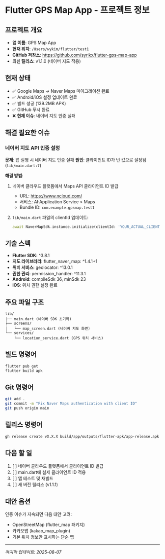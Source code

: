 # Flutter GPS Map App - 프로젝트 정보

## 프로젝트 개요
- **앱 이름**: GPS Map App
- **현재 위치**: `/Users/wykim/flutter/test1`
- **GitHub 저장소**: https://github.com/syrikx/flutter-gps-map-app
- **최신 릴리스**: v1.1.0 (네이버 지도 적용)

## 현재 상태
- ✅ Google Maps → Naver Maps 마이그레이션 완료
- ✅ Android/iOS 설정 업데이트 완료
- ✅ 빌드 성공 (139.2MB APK)
- ✅ GitHub 푸시 완료
- ❌ **현재 이슈**: 네이버 지도 인증 실패

## 해결 필요한 이슈

### 네이버 지도 API 인증 설정
**문제**: 앱 실행 시 네이버 지도 인증 실패
**원인**: 클라이언트 ID가 빈 값으로 설정됨 (`lib/main.dart:7`)

**해결 방법**:
1. 네이버 클라우드 플랫폼에서 Maps API 클라이언트 ID 발급
   - URL: https://www.ncloud.com/
   - 서비스: AI·Application Service > Maps
   - Bundle ID: `com.example.gpsmap.test1`

2. `lib/main.dart` 파일의 clientId 업데이트:
   ```dart
   await NaverMapSdk.instance.initialize(clientId: 'YOUR_ACTUAL_CLIENT_ID');
   ```

## 기술 스펙
- **Flutter SDK**: ^3.8.1
- **지도 라이브러리**: flutter_naver_map: ^1.4.1+1
- **위치 서비스**: geolocator: ^13.0.1
- **권한 관리**: permission_handler: ^11.3.1
- **Android**: compileSdk 36, minSdk 23
- **iOS**: 위치 권한 설정 완료

## 주요 파일 구조
```
lib/
├── main.dart (네이버 SDK 초기화)
├── screens/
│   └── map_screen.dart (네이버 지도 화면)
└── services/
    └── location_service.dart (GPS 위치 서비스)
```

## 빌드 명령어
```bash
flutter pub get
flutter build apk
```

## Git 명령어
```bash
git add .
git commit -m "Fix Naver Maps authentication with client ID"
git push origin main
```

## 릴리스 명령어
```bash
gh release create vX.X.X build/app/outputs/flutter-apk/app-release.apk --title "Title" --notes "Release notes"
```

## 다음 할 일
1. [ ] 네이버 클라우드 플랫폼에서 클라이언트 ID 발급
2. [ ] main.dart에 실제 클라이언트 ID 적용
3. [ ] 앱 테스트 및 재빌드
4. [ ] 새 버전 릴리스 (v1.1.1)

## 대안 옵션
인증 이슈가 지속되면 다음 대안 고려:
- OpenStreetMap (flutter_map 패키지)
- 카카오맵 (kakao_map_plugin)
- 기본 위치 정보만 표시하는 단순 앱

---
*마지막 업데이트: 2025-08-07*